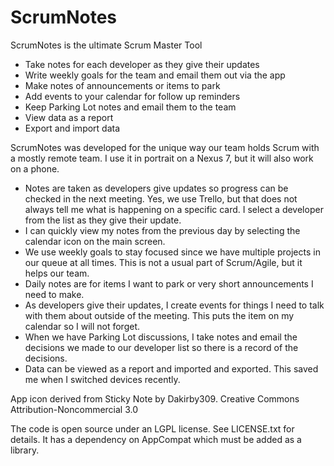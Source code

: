 ScrumNotes
==========

ScrumNotes is the ultimate Scrum Master Tool

  * Take notes for each developer as they give their updates
  * Write weekly goals for the team and email them out via the app
  * Make notes of announcements or items to park
  * Add events to your calendar for follow up reminders
  * Keep Parking Lot notes and email them to the team
  * View data as a report
  * Export and import data

ScrumNotes was developed for the unique way our team holds Scrum with a mostly remote team. I use it in portrait on a Nexus 7, but it will also work on a phone.

  * Notes are taken as developers give updates so progress can be checked in the next meeting.  Yes, we use Trello, but that does not always tell me what is happening on a specific card.  I select a developer from the list as they give their update.
  * I can quickly view my notes from the previous day by selecting the calendar icon on the main screen.
  * We use weekly goals to stay focused since we have multiple projects in our queue at all times.  This is not a usual part of Scrum/Agile, but it helps our team.
  * Daily notes are for items I want to park or very short announcements I need to make.
  * As developers give their updates, I create events for things I need to talk with them about outside of the meeting.  This puts the item on my calendar so I will not forget.
  * When we have Parking Lot discussions, I take notes and email the decisions we made to our developer list so there is a record of the decisions.
  * Data can be viewed as a report and imported and exported.  This saved me when I switched devices recently.

App icon derived from Sticky Note by Dakirby309.  Creative Commons Attribution-Noncommercial 3.0

The code is open source under an LGPL license.  See LICENSE.txt for details. It has a dependency on AppCompat which must be added as a library.


